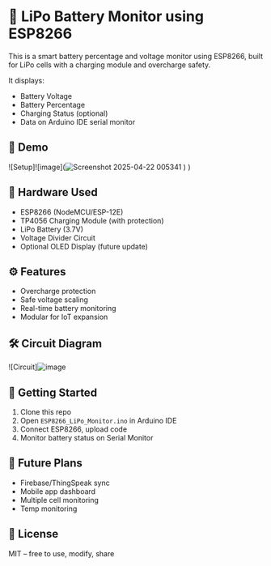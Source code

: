 # 🔋 LiPo Battery Monitor using ESP8266

This is a smart battery percentage and voltage monitor using ESP8266, built for LiPo cells with a charging module and overcharge safety.

It displays:
- Battery Voltage
- Battery Percentage
- Charging Status (optional)
- Data on Arduino IDE serial monitor

## 📸 Demo
![Setup]![image](![Screenshot 2025-04-22 005341](https://github.com/user-attachments/assets/543a5777-33f7-4486-aaf6-e0eabead9374)
)
)

## 🔧 Hardware Used
- ESP8266 (NodeMCU/ESP-12E)
- TP4056 Charging Module (with protection)
- LiPo Battery (3.7V)
- Voltage Divider Circuit
- Optional OLED Display (future update)

## ⚙️ Features
- Overcharge protection
- Safe voltage scaling
- Real-time battery monitoring
- Modular for IoT expansion

## 🛠️ Circuit Diagram
![Circuit]![image](https://github.com/user-attachments/assets/00d4263f-a43c-4f18-8867-8d10b67f0760)


## 🚀 Getting Started

1. Clone this repo
2. Open `ESP8266_LiPo_Monitor.ino` in Arduino IDE
3. Connect ESP8266, upload code
4. Monitor battery status on Serial Monitor

## 🧠 Future Plans
- Firebase/ThingSpeak sync
- Mobile app dashboard
- Multiple cell monitoring
- Temp monitoring

## 📄 License
MIT – free to use, modify, share
